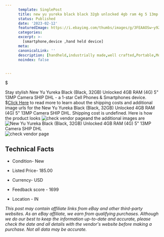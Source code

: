 ```yaml
---
      template: SinglePost
      title: new yu yureka black black 32gb unlocked 4gb ram 4g 5 13mp camera ship dhl
      status: Published
      date: '2023-02-12'
      featuredImage: https://i.ebayimg.com/thumbs/images/g/3FEAAOSw~y9ZNkcU/s-l225.jpg
      categories: 
      excerpt: >-
        [smartphone,device ,hand held device]
      meta:
      canonicalLink: ''
      description: [handheld,industrially made,well crafted,Portable,Mobile,Compact,Convenient,Lightweight,Maneuverable,Man-portable,Miniature,Carriable,Hand-held,Light,Holdable,Transportable,Mobile device,Pocket-sized,On-the-go,Wireless,Cordless,Compact size,Convenient size, smartphone,device ,hand held device]
      noindex: false
      
        
---
```

$

Stay stylish New Yu Yureka Black (Black, 32GB) Unlocked 4GB RAM (4G) 5" 13MP Camera SHIP DHL - a 1-star Cell Phones & Smartphones device.
$[Click Here](https://www.ebay.com/itm/182608991679?hash=item2a845815bf%3Ag%3A3FEAAOSw%7Ey9ZNkcU&mkevt=1&mkcid=1&mkrid=711-53200-19255-0&campid=%253CePNCampaignId%253E&customid=%253CreferenceId%253E&toolid=10049) to read more to learn about the shipping costs and additional image urls for the New Yu Yureka Black (Black, 32GB) Unlocked 4GB RAM (4G) 5" 13MP Camera SHIP DHL. Shipping cost is undefined. Here is how the product looks ![check vendor page](https://i.ebayimg.com/thumbs/images/g/3FEAAOSw~y9ZNkcU/s-l225.jpg)and the additional images are![New Yu Yureka Black (Black, 32GB) Unlocked 4GB RAM (4G) 5" 13MP Camera SHIP DHL](https://i.ebayimg.com/images/g/3FEAAOSw~y9ZNkcU/s-l960.jpg)![check vendor page](https://origin-galleryplus.ebayimg.com/ws/web/182608991679_2_0_1/225x225.jpg,https://origin-galleryplus.ebayimg.com/ws/web/182608991679_3_0_1/225x225.jpg,https://origin-galleryplus.ebayimg.com/ws/web/182608991679_4_0_1/225x225.jpg,https://origin-galleryplus.ebayimg.com/ws/web/182608991679_5_0_1/225x225.jpg,https://origin-galleryplus.ebayimg.com/ws/web/182608991679_6_0_1/225x225.jpg)



 ## Technical Facts 



     
      

 - Condition- New 


      

 - Listed Price- 185.00 


      

 - Currency- USD 


      

 - Feedback score - 1699 


      

 - Location - IN 


      
      

 *_This post may contain affiliate links from eBay and other third-party websites. As an eBay affiliate, we earn from qualifying purchases. Although we do our best to keep the information up-to-date and accurate, please check the date and all details with the vendor's website before making a purchase. Not all data may be accurate._*






